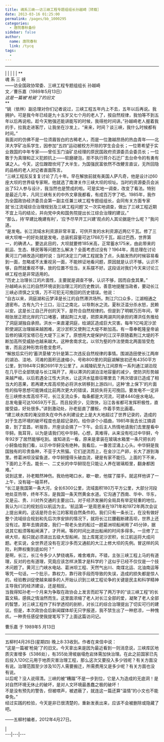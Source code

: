 ```yaml
---
title: 魂系三峡——访三峡工程专题组组长孙越崎［转载］
date: 2013-03-16 01:25:00
permalink: /pages/bb_1000295
categories: 
  - 唐院春秋备份
sidebar: false
author: 
  name: 唐院春秋
  link: /tycq
tags: 
  - 
---
```


* * *

  
|  |  |  |  |  **  
魂 系 三 峡  
——访全国政协常委、三峡工程专题组组长 孙越崎  
文／曹乐嘉（1989年5月13日）  
 _这是一篇被‘枪毙’了的旧文_  
**  
“姚（依林）副总理对你们记者说过，三峡工程五年内上不去，五年以后再说。我拥护。可是我今年已经是九十五岁又七个月的老人了，按自然规律，我怕等不到五年以后再说啦。趁今天勉强还能讲能写的时候，我得抢时间讲。”孙越崎老人握着我的手，拉我走进客厅，让我坐在沙发上，“来来，时间？谈三峡，我什么时候都有时间。”  
我面对的仿佛不是一位须眉皆白的古稀老人，而是一位激越昂扬的热血青年——北洋大学矿冶系学生，因参加“五四”运动被校方开除的学生会会长；一位寄希望于实业救国的中年专家——曾任玉门油矿总经理的原民国政府资源委员会委员长；一位敢于为真理和正义犯颜抗上——软磨硬泡，拒不执行蒋介石迁厂去台命令的有勇有谋之人。今天，这位蹭蹬坎坷了大半生，为国强民富依然不改鲠言直议，无所回隐的品格的老人对记者直面陈言。  
“三峡工程反反复复讨论了几十年。早在解放前就有美国人萨凡奇，他是设计过60座大坝的世界级专家啊，他就选了南津关作三峡大坝的坝址。当时的资源委员会派出了52人参与设计，我当然也是赞成的啦。可是实地一调查，改变了看法。特别是最近几年，凡同三峡有关的中外文章我都看，有成百万字了吧。1985年，我作为全国政协经济委员会第一副主任兼三峡工程专题组组长，会同有关方面专家就‘长江流域综合治理规划及三峡工程问题’又一次实地调查，做出了三峡工程近期不宜上马的结论，并向党中央和国务院提出长江综合治理的建议。”  
“那么，持‘早建比晚建有利’，‘应予尽早开工兴建’观点的人其论据是什么呢？”我问道。  
“是发电。长江流域水利资源非常丰富，可供开发的水利资源近两亿千瓦。修了三峡大坝唯一的好处就是发电，总装机容量可达1768万千瓦，超过巴西，世界第一，的确诱人。要达此目的，大坝就要修185米高，正常蓄水175米，由此带来的航运、生态、移民等等问题怎么解决？全面考虑过没有？1964年，周总理在讨论黄河三门峡改造问题时说：当时决定三门峡工程就急了点，头脑发热的时候容易看到一面，忽略或不太重视另一面，不能辨证地看问题，原因就是认识不够。认识不够，自然就重视不够，放的位置不恰当，关系摆不好。这段话对我们今天来讨论三峡工程也是非常适用的。  
“历史上治理长江的片面性，主要就是调查不够，认识不够，因而自食其果。”  
孙越崎从长江的自然环境谈到治理江河的历史教训，善意地提醒当政者，要动长江三峡必须慎之又慎，万不可犯无可挽回的历史错误。他说：  
“自古以来，洞庭湖和云梦泽是长江的自然滞洪场所。荆江穴口众多，江湖相通之道密布。古有九穴十三口，沿江之南北，以导荆水之流。夏秋泛滥分杀水怒，民赖以安。这是长江自己开创的天下，是符合自然规律的。但是到了明朝万历年间，宰相张居正把北岸的穴口堵塞，建起荆江大堤，把原来两湖共同承担的滞洪任务推给了洞庭湖独自承担。洪水一来直灌洞庭，给湖区造成巨大灾害。每年1亿吨泥沙淤积使湖区治理越来越困难，泥沙淤积又使荆江大堤不断加高。有一尊奉乾隆皇帝谕旨修的镇河宝塔已在大堤下三米了。原想用大堤保护的江汉平原随着荆江大堤的不断加高所受威胁也越来越大。这种舍南求北，以邻为壑的作法使南北两面皆受危害，而且这种形势将愈变愈坏。  
“解放后实行的‘蓄洪垦殖’方针是第二次违反自然规律的事情。围湖造田使长江两岸的湖泊、洼地、河滩的面积迅速缩小，号称800里的洞庭湖解放初还有4350平方公里，到1984年只剩2691平方公里了。从城陵矶至九江间原有一系列通江湖泊现在几乎已全部筑堤与长江隔开了。用以滞洪的湖泊洼地容量的减少，使防洪形势越来越严峻。以后若遇全江性大洪水，让这洪水猛兽往哪里去？两次错误已造成了相当大的恶果，若再建大库高坝势必将洪水转移到上游四川，这种‘舍上保下’的片面性的指导思想可能铸成比前两次更大的错误，其损失将无可挽回。要发电不一定非在三峡修水库高坝不可，长江支流众多，每条都是大河流，可建4440座水电站，总发电量可达10659万千瓦，而且投资少，见效快，沿江各省都可发挥积极性，直接受益，好处很多。”讲到激动处，孙老挺直了腰板，作着手势比画着。  
“建三峡水库的淹没损失在中外水利建设史上是大大地超过了世界记录的，造成的对于生态环境的破坏程度也是超记录的。给你讲个小插曲，1985年我去长江搞调查，到了宜昌，听报告，开座谈会搞了一下午。会后主人热情地请我们去里屋看中华鲟。我耳背，以为是请我们吃中华鲟。心想，真难得，从来没有吃过中华鲟，今年92岁了居然能够吃到。谁知进去一看，原来是拿装在玻璃水箱里一条尺把长的小鲟鱼给我们看，以示中华鲟没有绝种。我看后，一番苦涩涌上心头。中华鲟是我国独有的珍贵鱼种，不亚于大熊猫。它们逆流而上，在金沙江产卵，长大了游到海里。修葛洲坝没留鱼道，中华鲟撞得头破血流，硬是有家不能归。上面的下不来，下面的上不去。能长一、二丈长的中华鲟现在只能让人养在玻璃柜里，翻身都困难。”  
说到这里，孙老黯然神伤。我劝他喝口水，歇一歇，他摆了摆手。就这样他讲了一上午，没有碰一碰茶杯。  
“长江是我国第一条大河，全长6300公里，流域面积180万平方公里，大部分河段地处亚热带，终年不冻，是我国一条天然黄金水道。它沟通了西南、华中、华东，又是云、贵、川对外交通的主要出口。对于经济发展的全局具有举足轻重的地位。我认为川江的规划应以航运为主。‘航运第一’是周恩来在1971年和1972年两次会议上提出来的。这话是符合长江的客观自然条件的。我们只有一条长江，在没有做好整个流域综合规划和先后次序安排的情况下，就将长江拦腰截断建高坝，世界上还没有过。那年去搞调查，我们一帮老头坐的船过一趟葛洲坝船闸用了45分钟，据说其它船须等船闸满了，才开闸。等的时间比进出船闸的时间多得多。一旦修了三峡大坝，船只就必须进出五级大型船闸，加上库尾泥沙淤积，长江航运将大成问题。老实说，全世界还没有在泥沙多而又通航的大江上修大坝的先例。冒这样的风险，利弊权衡到底如何？”  
是啊，长江，长江令多少人梦绕魂系，难舍难弃。不错，主张三峡工程上马的有道理，反对的也有道理，究竟应该怎样决策才是科学的？这似乎已经不仅仅是一个技术问题了。黄河三门峡水电站、葛洲坝工程、天然气出川、南煤北运、北油南运等等凭一句话，一个批示，靠权力，靠行政手段而导致的失误，造成的损失都是惊人的。经验教训促使越来越多的人开始认识到三峡工程论争的关键是民主和科学精神主导我们的经济建设，还是相反。  
当我得知孙老一个月来为争取在政协会上发言而赶写了两万字的“谈三峡工程”的长篇文稿，感佩之情油然而生。这里面浓缩了老人对长江全部的爱，凝聚了老人全部的智慧，对三峡工程作了科学透彻的剖析，对长江的综合治理提出了切实可行的建议。但是，本次政协会后新闻媒体却无只字报道，我不禁生出了一种悲凉，一种愧疚。一种责任感促使我提笔写下了上面这篇访问记。  
  
曹乐嘉 于 1989年5 月13日  
  

* * *

  
五柳村4月26日(星期四) 晚上8:33收到。作者在来信中说：  
“这是一篇被‘枪毙’了的旧文。今天拿出来是因为最近看到一则消息说，三峡库区地质灾害增多（5386处），有355处滑坡崩塌危岩体需加快治理。在此之前国家已先后投入120亿元用于地质灾害治理工程，那么这次又要投入多少钱呢？有关方面没有说。治理范围至少涉及10万人需要搬迁，所需费用又是多少呢？有关方面也没有说。  
以后呢？没人说得清。三峡的被“糟蹋”不是一步到位，它是人为造成的无底洞！是对自然环境无休止的破坏，是对人文环境最愚蠢之极的破坏！  
不是没有预先的警告，但被噤声，被遮蔽了，就连这一篇还算“温情”的小文也不能幸免。”  
经过实践的检验，今天是非已很清楚的，重新发表出来，应该不会被删除或隐藏了吧。  
  
——五柳村编者，2012年4月27日。  
  
|  
---|---|---